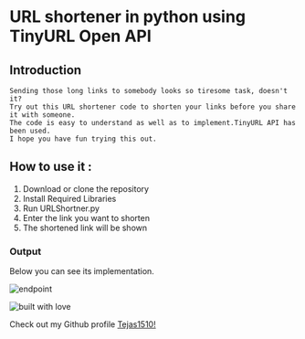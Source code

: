 # URL shortener in python using TinyURL Open API

## Introduction
```
Sending those long links to somebody looks so tiresome task, doesn't it? 
Try out this URL shortener code to shorten your links before you share it with someone. 
The code is easy to understand as well as to implement.TinyURL API has been used. 
I hope you have fun trying this out.
```
## How to use it :
1. Download or clone the repository
2. Install Required Libraries
3. Run URLShortner.py
4. Enter the link you want to shorten
5. The shortened link will be shown

### Output
Below you can see its implementation.

![endpoint](https://github.com/smriti1313/Hacking-Scripts/blob/main/URLShortner/images/input_with_output.png)

![built with love](https://forthebadge.com/images/badges/built-with-love.svg)

Check out my Github profile [Tejas1510!](https://github.com/Tejas1510)
